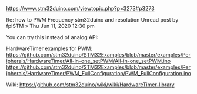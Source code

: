 https://www.stm32duino.com/viewtopic.php?p=3273#p3273

Re: how to PWM Frequency stm32duino and resolution
Unread post by fpiSTM » Thu Jun 11, 2020 12:30 pm

You can try this instead of analog API:

HardwareTimer examples for PWM:
https://github.com/stm32duino/STM32Examples/blob/master/examples/Peripherals/HardwareTimer/All-in-one_setPWM/All-in-one_setPWM.ino
https://github.com/stm32duino/STM32Examples/blob/master/examples/Peripherals/HardwareTimer/PWM_FullConfiguration/PWM_FullConfiguration.ino


Wiki:
https://github.com/stm32duino/wiki/wiki/HardwareTimer-library
